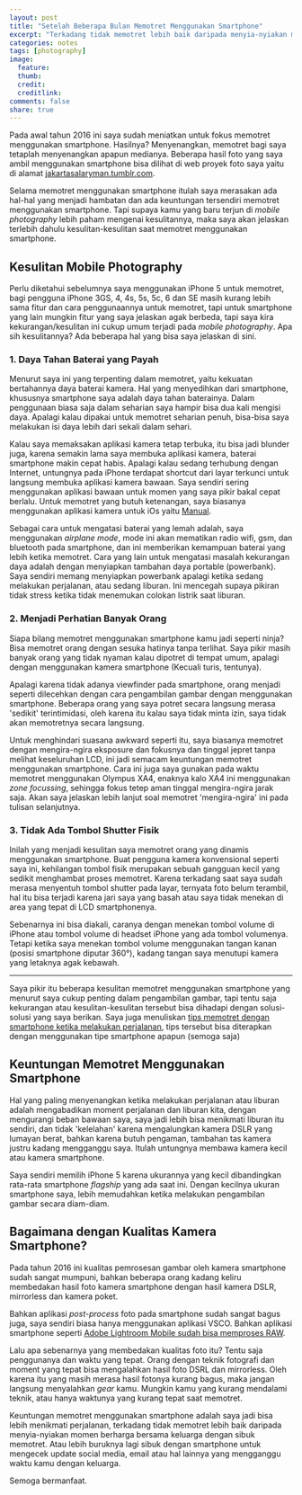 ```yaml
---
layout: post
title: "Setelah Beberapa Bulan Memotret Menggunakan Smartphone"
excerpt: "Terkadang tidak memotret lebih baik daripada menyia-nyiakan momen berharga bersama keluarga dengan sibuk memotret."
categories: notes
tags: [photography]
image:
  feature: 
  thumb: 
  credit:  
  creditlink: 
comments: false
share: true
---
```


Pada awal tahun 2016 ini saya sudah meniatkan untuk fokus memotret menggunakan smartphone. Hasilnya? Menyenangkan, memotret bagi saya tetaplah menyenangkan apapun medianya. Beberapa hasil foto yang saya ambil menggunakan smartphone bisa dilihat di web proyek foto saya yaitu di alamat [jakartasalaryman.tumblr.com](https//jakartasalaryman.tumblr.com).

Selama memotret menggunakan smartphone itulah saya merasakan ada hal-hal yang menjadi hambatan dan ada keuntungan tersendiri memotret menggunakan smartphone. Tapi supaya kamu yang baru terjun di *mobile photography* lebih paham mengenai kesulitannya, maka saya akan jelaskan terlebih dahulu kesulitan-kesulitan saat memotret menggunakan smartphone.

## Kesulitan Mobile Photography

Perlu diketahui sebelumnya saya menggunakan iPhone 5 untuk memotret, bagi pengguna iPhone 3GS, 4, 4s, 5s, 5c, 6 dan SE masih kurang lebih sama fitur dan cara penggunaannya untuk memotret, tapi untuk smartphone yang lain mungkin fitur yang saya jelaskan agak berbeda, tapi saya kira kekurangan/kesulitan ini cukup umum terjadi pada *mobile photography*. Apa sih kesulitannya? Ada beberapa hal yang bisa saya jelaskan di sini. 

### 1. Daya Tahan Baterai yang Payah

Menurut saya ini yang terpenting dalam memotret, yaitu kekuatan bertahannya daya baterai kamera. Hal yang menyedihkan dari smartphone, khususnya smartphone saya adalah daya tahan baterainya. Dalam penggunaan biasa saja dalam seharian saya hampir bisa dua kali mengisi daya. Apalagi kalau dipakai untuk memotret seharian penuh, bisa-bisa saya melakukan isi  daya lebih dari sekali dalam sehari. 

Kalau saya memaksakan aplikasi kamera tetap terbuka, itu bisa jadi blunder juga, karena semakin lama saya membuka aplikasi kamera, baterai smartphone makin cepat habis. Apalagi kalau sedang terhubung dengan Internet, untungnya pada iPhone terdapat shortcut dari layar terkunci untuk langsung membuka aplikasi kamera bawaan. Saya sendiri sering menggunakan aplikasi bawaan untuk momen yang saya pikir bakal cepat berlalu. Untuk memotret yang butuh ketenangan, saya biasanya menggunakan aplikasi kamera untuk iOs yaitu [Manual](http://shootmanual.co/). 

Sebagai cara untuk mengatasi baterai yang lemah adalah, saya menggunakan *airplane mode*, mode ini akan mematikan radio wifi, gsm, dan bluetooth pada smartphone, dan ini memberikan kemampuan baterai yang lebih ketika memotret. Cara yang lain  untuk mengatasi masalah kekurangan daya adalah dengan menyiapkan tambahan daya portable (powerbank). Saya sendiri memang menyiapkan powerbank apalagi ketika sedang melakukan perjalanan, atau sedang liburan. Ini mencegah supaya pikiran tidak stress ketika tidak menemukan colokan listrik saat liburan.

### 2. Menjadi Perhatian Banyak Orang

Siapa bilang memotret menggunakan smartphone kamu jadi seperti ninja? Bisa memotret orang dengan sesuka hatinya tanpa terlihat. Saya pikir masih banyak orang yang tidak nyaman kalau dipotret di tempat umum, apalagi dengan menggunakan kamera smartphone (Kecuali turis, tentunya).

Apalagi karena tidak adanya viewfinder pada smartphone, orang menjadi seperti dilecehkan dengan cara pengambilan gambar dengan menggunakan smartphone. Beberapa orang yang saya potret secara langsung merasa 'sedikit' terintimidasi, oleh karena itu kalau saya tidak minta izin, saya tidak akan memotretnya secara langsung.

Untuk menghindari suasana awkward seperti itu, saya biasanya memotret dengan mengira-ngira eksposure dan fokusnya dan tinggal jepret tanpa melihat keseluruhan LCD, ini jadi semacam keuntungan memotret menggunakan smartphone. Cara ini juga saya gunakan pada waktu memotret menggunakan Olympus XA4, enaknya kalo XA4 ini menggunakan *zone focussing*, sehingga fokus tetep aman tinggal mengira-ngira jarak saja. Akan saya jelaskan lebih lanjut soal memotret 'mengira-ngira' ini pada tulisan selanjutnya.

### 3. Tidak Ada Tombol Shutter Fisik

Inilah yang menjadi kesulitan saya memotret orang yang dinamis menggunakan smartphone. Buat pengguna kamera konvensional seperti saya ini, kehilangan tombol fisik merupakan sebuah gangguan kecil yang sedikit menghambat proses memotret. Karena terkadang saat saya sudah merasa menyentuh tombol shutter pada layar, ternyata foto belum terambil, hal itu bisa terjadi karena jari saya yang basah atau saya tidak menekan di area yang tepat di LCD smartphonenya.

Sebenarnya ini bisa diakali, caranya dengan menekan tombol volume di iPhone atau tombol volume di headset iPhone yang ada tombol volumenya. Tetapi ketika saya menekan tombol volume menggunakan tangan kanan (posisi smartphone diputar 360°), kadang tangan saya menutupi kamera yang letaknya agak kebawah.

---

Saya pikir itu beberapa kesulitan memotret menggunakan smartphone yang menurut saya cukup penting dalam pengambilan gambar, tapi tentu saja kekurangan atau kesulitan-kesulitan tersebut bisa dihadapi dengan solusi-solusi yang saya berikan. Saya juga menuliskan [tips memotret dengan smartphone ketika melakukan perjalanan](/tips-fotografi-dengan-smartphone-ketika-melakukan-perjalanan), tips tersebut bisa diterapkan dengan menggunakan tipe smartphone apapun (semoga saja)

## Keuntungan Memotret Menggunakan Smartphone

Hal yang paling menyenangkan ketika melakukan perjalanan atau liburan adalah mengabadikan moment perjalanan dan liburan kita, dengan mengurangi beban bawaan saya, saya jadi lebih bisa menikmati liburan itu sendiri, dan tidak 'kelelahan' karena mengalungkan kamera DSLR yang lumayan berat, bahkan karena butuh pengaman, tambahan tas kamera justru kadang mengganggu saya. Itulah untungnya membawa kamera kecil atau kamera smartphone. 

Saya sendiri memilih iPhone 5 karena ukurannya yang kecil dibandingkan rata-rata smartphone *flagship* yang ada saat ini. Dengan kecilnya ukuran smartphone saya, lebih memudahkan ketika melakukan pengambilan gambar secara diam-diam.

## Bagaimana dengan Kualitas Kamera Smartphone?

Pada tahun 2016 ini kualitas pemrosesan gambar oleh kamera smartphone sudah sangat mumpuni, bahkan beberapa orang kadang keliru membedakan hasil foto kamera smartphone dengan hasil kamera DSLR, mirrorless dan kamera poket. 

Bahkan aplikasi *post-process* foto pada smartphone sudah sangat bagus juga, saya sendiri biasa hanya menggunakan aplikasi VSCO. Bahkan aplikasi smartphone seperti [Adobe Lightroom Mobile sudah bisa memproses RAW](https://www.engadget.com/2016/07/13/adobe-lightroom-mobile-raw-support/).

Lalu apa sebenarnya yang membedakan kualitas foto itu? Tentu saja penggunanya dan waktu yang tepat. Orang dengan teknik fotografi dan moment yang tepat bisa mengalahkan hasil foto DSRL dan mirrorless. Oleh karena itu yang masih merasa hasil fotonya kurang bagus, maka jangan langsung menyalahkan *gear* kamu. Mungkin kamu yang kurang mendalami teknik, atau hanya waktunya yang kurang tepat saat memotret.

Keuntungan memotret menggunakan smartphone adalah saya jadi bisa lebih menikmati perjalanan, terkadang tidak memotret lebih baik daripada menyia-nyiakan momen berharga bersama keluarga dengan sibuk memotret. Atau lebih buruknya lagi sibuk dengan smartphone untuk mengecek update social media, email atau hal lainnya yang mengganggu waktu kamu dengan keluarga.

Semoga bermanfaat.  